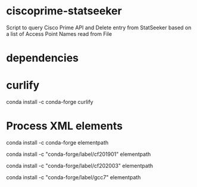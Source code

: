 # ciscoprime-statseeker
Script to query Cisco Prime API and Delete entry from StatSeeker based on a list of Access Point Names read from File

# dependencies
# curlify

conda install -c conda-forge curlify

# Process XML elements

conda install -c conda-forge elementpath

conda install -c "conda-forge/label/cf201901" elementpath

conda install -c "conda-forge/label/cf202003" elementpath

conda install -c "conda-forge/label/gcc7" elementpath

